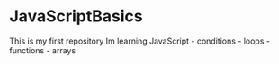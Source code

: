 # JavaScriptBasics
 This is my first repository
Im learning JavaScript 
    - conditions
    - loops
    - functions
    - arrays